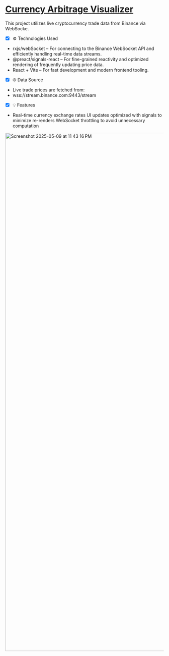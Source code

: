 # [Currency Arbitrage Visualizer](https://yelantsevv.github.io/Currency-table/)

This project utilizes live cryptocurrency trade data from Binance via WebSocke.

 - [x] ⚙️ Technologies Used
 - rxjs/webSocket – For connecting to the Binance WebSocket API and efficiently handling real-time data streams.
 - @preact/signals-react – For fine-grained reactivity and optimized rendering of frequently updating price data.
 - React + Vite – For fast development and modern frontend tooling.
 - [x] 🌐 Data Source
  - Live trade prices are fetched from:
  -  wss://stream.binance.com:9443/stream
 - [x] 💡 Features
 - Real-time currency exchange rates
UI updates optimized with signals to minimize re-renders
WebSocket throttling to avoid unnecessary computation
<img width="1643" alt="Screenshot 2025-05-09 at 11 43 16 PM" src="https://github.com/user-attachments/assets/e5569758-d25e-4ec1-a0dd-1dcbc044be5a" />
